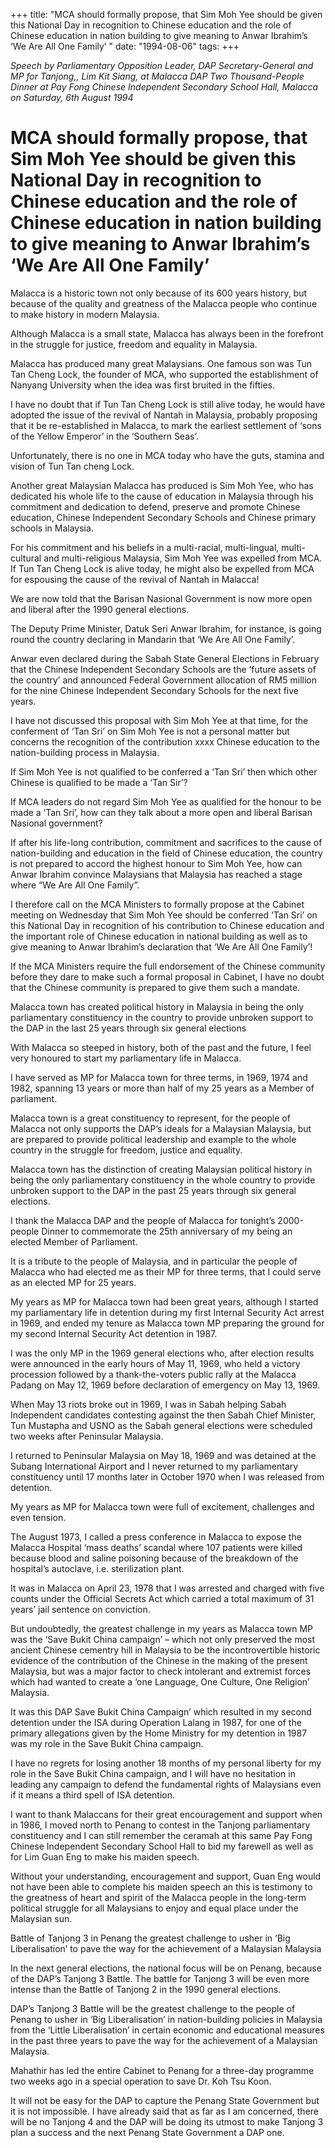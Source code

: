+++ 
title: "MCA should formally propose, that Sim Moh Yee should be given this National Day in recognition to Chinese education and the role of Chinese education in nation building to give meaning to Anwar Ibrahim’s ‘We Are All One Family’ "
date: "1994-08-06"
tags:
+++

_Speech by Parliamentary Opposition Leader, DAP Secretary-General and MP for Tanjong,, Lim Kit Siang, at Malacca DAP Two Thousand-People Dinner at Pay Fong Chinese Independent Secondary School Hall, Malacca on Saturday, 6th August 1994_

# MCA should formally propose, that Sim Moh Yee should be given this National Day in recognition to Chinese education and the role of Chinese education in nation building to give meaning to Anwar Ibrahim’s ‘We Are All One Family’ 

 Malacca is a historic town not only because of its 600 years history, but because of the quality and greatness of the Malacca people who continue to make history in modern Malaysia.</u>

Although Malacca is a small state, Malacca has always been in the forefront in the struggle for justice, freedom and equality in Malaysia.

Malacca has produced many great Malaysians. One famous son was Tun Tan Cheng Lock, the founder of MCA, who supported the establishment of Nanyang University when the idea was first bruited in the fifties.

I have no doubt that if Tun Tan Cheng Lock is still alive today, he would have adopted the issue of the revival of Nantah in Malaysia, probably proposing that it be re-established in Malacca, to mark the earliest settlement of ‘sons of the Yellow Emperor’ in the ‘Southern Seas’.

Unfortunately, there is no one in MCA today who have the guts, stamina and vision of Tun Tan cheng Lock.

Another great Malaysian Malacca has produced is Sim Moh Yee, who has dedicated his whole life to the cause of education in Malaysia through his commitment and dedication to defend, preserve and promote Chinese education, Chinese Independent Secondary Schools and Chinese primary schools in Malaysia.

For his commitment and his beliefs in a multi-racial, multi-lingual, multi-cultural and multi-religious Malaysia, Sim Moh Yee was expelled from MCA. If Tun Tan Cheng Lock is alive today, he might also be expelled from MCA for espousing the cause of the revival of Nantah in Malacca!

We are now told that the Barisan Nasional Government is now more open and liberal after the 1990 general elections.

The Deputy Prime Minister, Datuk Seri Anwar Ibrahim, for instance, is going round the country declaring in Mandarin that ‘We Are All One Family’.

Anwar even declared during the Sabah State General Elections in February that the Chinese Independent Secondary Schools are the ‘future assets of the country’ and announced Federal Government allocation of RM5 million for the nine Chinese Independent Secondary Schools for the next five years.


I have not discussed this proposal with Sim Moh Yee at that time, for the conferment of ‘Tan Sri’ on Sim Moh Yee is not a personal matter but concerns the recognition of the contribution xxxx Chinese education to the nation-building process in Malaysia.

If Sim Moh Yee is not qualified to be conferred a ‘Tan Sri’ then which other Chinese is qualified to be made a ‘Tan Sir’?

If MCA leaders do not regard Sim Moh Yee as qualified for the honour to be made a ‘Tan Sri’, how can they talk about a more open and liberal Barisan Nasional government?

If after his life-long contribution, commitment and sacrifices to the cause of nation-building and education in the field of Chinese education, the country is not prepared to accord the highest honour to Sim Moh Yee, how can Anwar Ibrahim convince Malaysians that Malaysia has reached a stage where “We Are All One Family”.

I therefore call on the MCA Ministers to formally propose at the Cabinet meeting on Wednesday that Sim Moh Yee should be conferred ‘Tan Sri’ on this National Day in recognition of his contribution to Chinese education and the important role of Chinese education in national building as well as to give meaning to Anwar Ibrahim’s declaration that ‘We Are All One Family’!

If the MCA Ministers require the full endorsement of the Chinese community before they dare to make such a formal proposal in Cabinet, I have no doubt that the Chinese community is prepared to give them such a mandate.

Malacca town has created political history in Malaysia in being the only parliamentary constituency in the country to provide unbroken support to the DAP in the last 25 years through six general elections

With Malacca so steeped in history, both of the past and the future, I feel very honoured to start my parliamentary life in Malacca.

I have served as MP for Malacca town for three terms, in 1969, 1974 and 1982, spanning 13 years or more than half of my 25 years as a Member of  parliament.

Malacca town is a great constituency to represent, for the people of Malacca not only supports the DAP’s ideals for a Malaysian Malaysia, but are prepared to provide political leadership and example to the whole country in the struggle for freedom, justice and equality.

Malacca town has the distinction of creating Malaysian political history in being the only parliamentary constituency in the whole country to provide unbroken support to the DAP in the past 25 years through six general elections.

I thank the Malacca DAP and the people of Malacca for tonight’s 2000-people Dinner to commemorate the 25th anniversary of my being an elected Member of Parliament.

It is a tribute to the people of Malaysia, and in particular the people of Malacca who had elected me as their MP for three terms, that I could serve as an elected MP for 25 years.

My years as MP for Malacca town had been great years, although I started my parliamentary life in detention during my first Internal Security Act arrest in 1969, and ended my tenure as Malacca town MP preparing the ground for my second Internal Security Act detention in 1987.

I was the only MP in the 1969 general elections who, after election results were announced in the early hours of May 11, 1969, who held a victory procession followed by a thank-the-voters public rally at the Malacca Padang on May 12, 1969 before declaration of emergency on May 13, 1969.

When May 13 riots broke out in 1969, I was in Sabah helping Sabah Independent candidates contesting against the then Sabah Chief Minister, Tun Mustapha and USNO as the Sabah general elections were scheduled two weeks after Peninsular Malaysia.

I returned to Peninsular Malaysia on May 18, 1969 and was detained at the Subang International Airport and I never returned to my parliamentary constituency until 17 months later in October 1970 when I was released from detention.

My years as MP for Malacca town were full of excitement, challenges and even tension.

The August 1973, I called a press conference in Malacca to expose the Malacca Hospital ‘mass deaths’ scandal where 107 patients were killed because blood and saline poisoning because of the breakdown of the hospital’s autoclave, i.e. sterilization plant.

It was in Malacca on April 23, 1978 that I was arrested and charged with five counts under the Official Secrets Act which carried a total maximum of 31 years’ jail sentence on conviction.

But undoubtedly, the greatest challenge in my years as Malacca town MP was the ‘Save Bukit China campaign’ – which not only preserved the most ancient Chinese cementry hill in Malaysia to be the incontrovertible historic evidence of the contribution of the Chinese in the making of the present Malaysia, but was a major factor to check intolerant and extremist forces which had wanted to create a ‘one Language, One Culture, One Religion’ Malaysia.

It was this DAP Save Bukit China Campaign’ which resulted in my second detention under the ISA during Operation Lalang in 1987, for one of the primary allegations given by the Home Ministry for my detention in 1987 was my role in the Save Bukit China campaign.

I have no regrets for losing another 18 months of my personal liberty for my role in the Save Bukit China campaign, and I will have no hesitation in leading any campaign to defend the fundamental rights of Malaysians even if it means a third spell of ISA detention.

I want to thank Malaccans for their great encouragement and support when in 1986, I moved north to Penang to contest in the Tanjong parliamentary constituency and I can still remember the ceramah at this same Pay Fong Chinese Independent Secondary School Hall to bid my farewell as well as for Lim Guan Eng to make his maiden speech.

Without your understanding, encouragement and support, Guan Eng would not have been able to complete his maiden speech an this is testimony to the greatness of heart and spirit of the Malacca people in the long-term political struggle for all Malaysians to enjoy and equal place under the Malaysian sun.

Battle of Tanjong 3 in Penang the greatest challenge to usher in ‘Big Liberalisation’ to pave the way for the achievement of a Malaysian Malaysia

In the next general elections, the national focus will be on Penang, because of the DAP’s Tanjong 3 Battle. The battle for Tanjong 3 will be even more intense than the Battle of Tanjong 2 in the 1990 general elections.

DAP’s Tanjong 3 Battle will be the greatest challenge to the people of Penang to usher in ‘Big Liberalisation’ in nation-building policies in Malaysia from the ‘Little Liberalisation’ in certain economic and educational measures in the past three years to pave the way for the achievement of a Malaysian Malaysia.

Mahathir has led the entire Cabinet to Penang for a three-day programme two weeks ago in a special operation to save Dr. Koh Tsu Koon.

It will not be easy for the DAP to capture the Penang State Government but it is not impossible. I have already said that as far as I am concerned, there will be no Tanjong 4 and the DAP will be doing its utmost to make Tanjong 3 plan a success and the next Penang State Government a DAP one.
 
